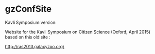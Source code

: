 # gzConfSite
Kavli Symposium version

Website for the Kavli Symposium on Citizen Science (Oxford, April 2015) based on this old site :

http://ras2013.galaxyzoo.org/

